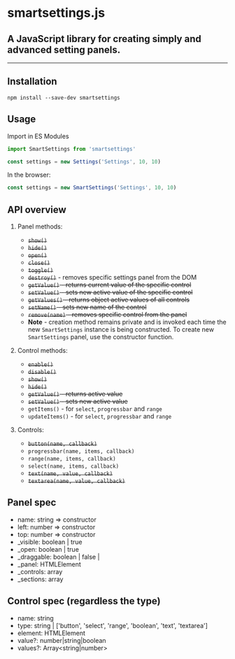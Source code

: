 # smartsettings.js
## A JavaScript library for creating simply and advanced setting panels.
---
## Installation

```
npm install --save-dev smartsettings
```

## Usage

Import in ES Modules
```js
import SmartSettings from 'smartsettings'

const settings = new Settings('Settings', 10, 10)
```
In the browser:
```js
const settings = new SmartSettings('Settings', 10, 10)
```

## API overview
1. Panel methods:
    - ~~`show()`~~
    - ~~`hide()`~~
    - ~~`open()`~~
    - ~~`close()`~~
    - ~~`toggle()`~~
    - ~~`destroy()`~~ - removes specific settings panel from the DOM
    - ~~`getValue()` - returns current value of the specific control~~
    - ~~`setValue()` - sets new active value of the specific control~~
    - ~~`getValues()` - returns object active values of all controls~~
    - ~~`setName()` - sets new name of the control~~
    - ~~`remove(name)` - removes specific control from the panel~~
    - **Note** - creation method remains private and is invoked each time the new `SmartSettings` instance is being constructed. To create new `SmartSettings` panel, use the constructor function.
2. Control methods:
    - ~~`enable()`~~
    - ~~`disable()`~~
    - ~~`show()`~~
    - ~~`hide()`~~
    - ~~`getValue()` - returns active value~~
    - ~~`setValue()` - sets new active value~~
    - `getItems()` - for `select`, `progressbar` and `range`
    - `updateItems()` - for `select`, `progressbar` and `range`

3. Controls:
    - ~~`button(name, callback)`~~
    - `progressbar(name, items, callback)`
    - `range(name, items, callback)`
    - `select(name, items, callback)`
    - ~~`text(name, value, callback)`~~
    - ~~`textarea(name, value, callback)`~~

## Panel spec
- name: string => constructor
- left: number => constructor
- top: number => constructor
- _visible: boolean | true
- _open: boolean | true
- _draggable: boolean | false | <Future>
- _panel: HTMLElement
- _controls: array<Control>
- _sections: array<Section>

## Control spec (regardless the type)
- name: string
- type: string | ['button', 'select', 'range', 'boolean', 'text', 'textarea']
- element: HTMLElement
- value?: number|string|boolean
- values?: Array<string|number>